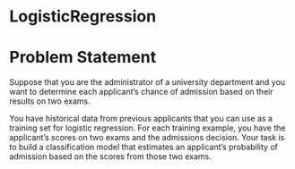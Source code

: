 # LogisticRegression
# Problem Statement

Suppose that you are the administrator of a university department and you want to determine each applicant’s chance of admission based on their results on two exams.

You have historical data from previous applicants that you can use as a training set for logistic regression.
For each training example, you have the applicant’s scores on two exams and the admissions decision.
Your task is to build a classification model that estimates an applicant’s probability of admission based on the scores from those two exams.
